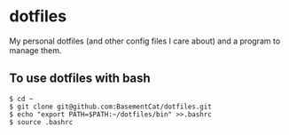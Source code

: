 # dotfiles

My personal dotfiles (and other config files I care about) and a program to manage them.

## To use dotfiles with bash
```
$ cd ~
$ git clone git@github.com:BasementCat/dotfiles.git
$ echo "export PATH=$PATH:~/dotfiles/bin" >>.bashrc
$ source .bashrc
```
